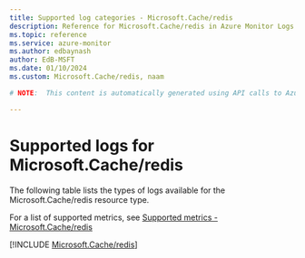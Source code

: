 ```yaml
---
title: Supported log categories - Microsoft.Cache/redis
description: Reference for Microsoft.Cache/redis in Azure Monitor Logs.
ms.topic: reference
ms.service: azure-monitor
ms.author: edbaynash
author: EdB-MSFT
ms.date: 01/10/2024
ms.custom: Microsoft.Cache/redis, naam

# NOTE:  This content is automatically generated using API calls to Azure. Any edits made on these files will be overwritten in the next run of the script. 

---
```





# Supported logs for Microsoft.Cache/redis  
The following table lists the types of logs available for the Microsoft.Cache/redis resource type.
  
  
  
For a list of supported metrics, see [Supported metrics - Microsoft.Cache/redis](../supported-metrics/microsoft-cache-redis-metrics.md)  
  

  
[!INCLUDE [Microsoft.Cache/redis](./includes/microsoft-cache-redis-logs-include.md)]  
  
  

